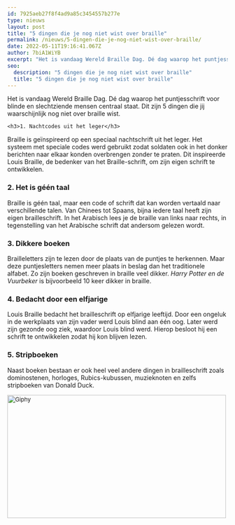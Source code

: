 ```yaml
---
id: 7925aeb27f8f4ad9a85c3454557b277e
type: nieuws
layout: post
title: "5 dingen die je nog niet wist over braille"
permalink: /nieuws/5-dingen-die-je-nog-niet-wist-over-braille/
date: 2022-05-11T19:16:41.067Z
author: 7biA1WiYB
excerpt: "Het is vandaag Wereld Braille Dag. Dé dag waarop het puntjesschrift voor blinde en slechtziende mensen centraal staat. Dit zijn 5 dingen die jij waarschijnlijk nog niet over braille wist.  "
seo:
  description: "5 dingen die je nog niet wist over braille"
  title: "5 dingen die je nog niet wist over braille"
---
```

Het is vandaag Wereld Braille Dag. Dé dag waarop het puntjesschrift voor blinde en slechtziende mensen centraal staat. Dit zijn 5 dingen die jij waarschijnlijk nog niet over braille wist.  

    <h3>1. Nachtcodes uit het leger</h3>
<p>Braille is geïnspireerd op een speciaal nachtschrift uit het leger. Het systeem met speciale codes werd gebruikt zodat soldaten ook in het donker berichten naar elkaar konden overbrengen zonder te praten. Dit inspireerde Louis Braille, de bedenker van het Braille-schrift, om zijn eigen schrift te ontwikkelen.</p>
<h3>2. Het is géén taal</h3>
<p>Braille is géén taal, maar een code of schrift dat kan worden vertaald naar verschillende talen. Van Chinees tot Spaans, bijna iedere taal heeft zijn eigen brailleschrift. In het Arabisch lees je de braille van links naar rechts, in tegenstelling van het Arabische schrift dat andersom gelezen wordt.</p>
<h3>3. Dikkere boeken</h3>
<p>Brailleletters zijn te lezen door de plaats van de puntjes te herkennen. Maar deze puntjesletters nemen meer plaats in beslag dan het traditionele alfabet. Zo zijn boeken geschreven in braille veel dikker. <em>Harry Potter en de Vuurbeker</em> is bijvoorbeeld 10 keer dikker in braille.</p>
<h3>4. Bedacht door een elfjarige</h3>
<p>Louis Braille bedacht het brailleschrift op elfjarige leeftijd. Door een ongeluk in de werkplaats van zijn vader werd Louis blind aan één oog. Later werd zijn gezonde oog ziek, waardoor Louis blind werd. Hierop besloot hij een schrift te ontwikkelen zodat hij kon blijven lezen.</p>
<h3>5. Stripboeken</h3>
<p>Naast boeken bestaan er ook heel veel andere dingen in brailleschrift zoals dominostenen, horloges, Rubics-kubussen, muzieknoten en zelfs stripboeken van Donald Duck.</p>
<p><div class="media media-element-container media-default"><div id="file-535781" class="file file-image file-image-gif">

        
  
  <div class="content">
    <img alt="Giphy" height="281" width="500" style="font-size: 13.008000373840332px;" class="media-element file-default" data-delta="1" src="https://7dagen.netlify.app/sites/default/files/giphy_69.gif">  </div>

  
</div>
</div>  
